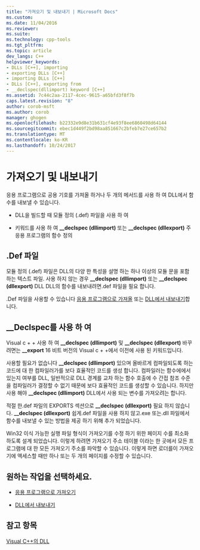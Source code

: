 ```yaml
---
title: "가져오기 및 내보내기 | Microsoft Docs"
ms.custom: 
ms.date: 11/04/2016
ms.reviewer: 
ms.suite: 
ms.technology: cpp-tools
ms.tgt_pltfrm: 
ms.topic: article
dev_langs: C++
helpviewer_keywords:
- DLLs [C++], importing
- exporting DLLs [C++]
- importing DLLs [C++]
- DLLs [C++], exporting from
- __declspec(dllimport) keyword [C++]
ms.assetid: 7c44c2aa-2117-4cec-9615-a65bfd3f8f7b
caps.latest.revision: "8"
author: corob-msft
ms.author: corob
manager: ghogen
ms.openlocfilehash: b22332e9d8e31b631cf4e93f8ee6860498d64144
ms.sourcegitcommit: ebec1d449f2bd98aa851667c2bfeb7e27ce657b2
ms.translationtype: MT
ms.contentlocale: ko-KR
ms.lasthandoff: 10/24/2017
---
```

# <a name="importing-and-exporting"></a>가져오기 및 내보내기
응용 프로그램으로 공용 기호를 가져올 하거나 두 개의 메서드를 사용 하 여 DLL에서 함수를 내보낼 수 있습니다.  
  
-   DLL을 빌드할 때 모듈 정의 (.def) 파일을 사용 하 여  
  
-   키워드를 사용 하 여 **__declspec (dllimport)** 또는 **__declspec (dllexport)** 주 응용 프로그램의 함수 정의  
  
## <a name="using-a-def-file"></a>.Def 파일  
 모듈 정의 (.def) 파일은 DLL의 다양 한 특성을 설명 하는 하나 이상의 모듈 문을 포함 하는 텍스트 파일. 사용 하지 않는 경우 **__declspec (dllimport)** 또는 **__declspec (dllexport)** DLL DLL의 함수를 내보내려면.def 파일을 필요 합니다.  
  
 .Def 파일을 사용할 수 있습니다 [응용 프로그램으로 가져올](../build/importing-using-def-files.md) 또는 [DLL에서 내보내기](../build/exporting-from-a-dll-using-def-files.md)합니다.  
  
## <a name="using-declspec"></a>__Declspec를 사용 하 여  
 Visual c + + 사용 하 여 **__declspec (dllimport)** 및 **__declspec (dllexport)** 바꾸려면는 **__export** 16 비트 버전의 Visual c + +에서 이전에 사용 된 키워드입니다.  
  
 사용할 필요가 없습니다 **__declspec (dllimport)** 있으며 올바르게 컴파일되도록 하는 코드에 대 한 컴파일러가를 보다 효율적인 코드를 생성 합니다. 컴파일러는 함수에에서 있는지 여부를 DLL, 일반적으로 DLL 경계를 교차 하는 함수 호출에 수 간접 참조 수준을 컴파일러가 결정할 수 없기 때문에 보다 효율적인 코드를 생성할 수 있습니다. 하지만 사용 해야 **__declspec (dllimport)** DLL에서 사용 되는 변수를 가져오려는 합니다.  
  
 적절 한.def 파일의 EXPORTS 섹션으로 **__declspec (dllexport)** 필요 하지 않습니다. **__declspec (dllexport)** 쉽게.def 파일을 사용 하지 않고.exe 또는.dll 파일에서 함수를 내보낼 수 있는 방법을 제공 하기 위해 추가 되었습니다.  
  
 Win32 이식 가능한 실행 파일 형식이 가져오기를 수정 하기 위한 페이지 수를 최소화 하도록 설계 되었습니다. 이렇게 하려면 가져오기 주소 테이블 이라는 한 곳에서 모든 프로그램에 대 한 모든 가져오기 주소를 파악할 수 있습니다. 이렇게 하면 로더를이 가져오기에 액세스할 때만 하나 또는 두 개의 페이지를 수정할 수 있습니다.  
  
## <a name="what-do-you-want-to-do"></a>원하는 작업을 선택하세요.  
  
-   [응용 프로그램으로 가져오기](../build/importing-into-an-application-using-declspec-dllimport.md)  
  
-   [DLL에서 내보내기](../build/exporting-from-a-dll.md)  
  
## <a name="see-also"></a>참고 항목  
 [Visual C++의 DLL](../build/dlls-in-visual-cpp.md)